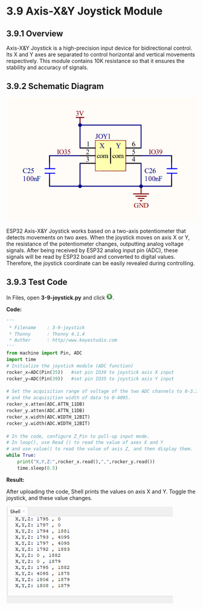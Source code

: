 # 3.9 Axis-X&Y Joystick Module

## 3.9.1 Overview

Axis-X&Y Joystick is a high-precision input device for bidirectional control. Its X and Y axes are separated to control horizontal and vertical movements respectively. This module contains 10K resistance so that it ensures the stability and accuracy of signals. 

##  3.9.2 Schematic Diagram

![image-20240701134032989](./media/6-9-2.png)

ESP32 Axis-X&Y Joystick works based on a two-axis potentiometer that detects movements on two axes. When the joystick moves on axis X or Y, the resistance of the potentiometer changes, outputting analog voltage signals. After being received by ESP32 analog input pin (ADC), these signals will be read by ESP32 board and converted to digital values. Therefore, the joystick coordinate can be easily revealed during controlling. 

## 3.9.3 Test Code

In Files, open **3-9-joystick.py** and click ![](media/run.jpg).

**Code:**

```python
'''
 * Filename    : 3-9-joystick
 * Thonny      : Thonny 4.1.4
 * Auther      : http//www.keyestudio.com
'''
from machine import Pin, ADC
import time
# Initialize the joystick module (ADC function)
rocker_x=ADC(Pin(35))	#set pin IO39 to joystick axis X input
rocker_y=ADC(Pin(39))	#set pin IO35 to joystick axis Y input

# Set the acquisition range of voltage of the two ADC channels to 0-3.3V,
# and the acquisition width of data to 0-4095.
rocker_x.atten(ADC.ATTN_11DB)
rocker_y.atten(ADC.ATTN_11DB)
rocker_x.width(ADC.WIDTH_12BIT)
rocker_y.width(ADC.WIDTH_12BIT)
 
# In the code, configure Z_Pin to pull-up input mode.
# In loop(), use Read () to read the value of axes X and Y 
# and use value() to read the value of axis Z, and then display them.
while True:
    print("X,Y,Z:",rocker_x.read(),",",rocker_y.read())
    time.sleep(0.5)

```

**Result:**

After uploading the code, Shell prints the values on axis X and Y. Toggle the joystick, and these value changes. 

![](./media/7-9-1.png)